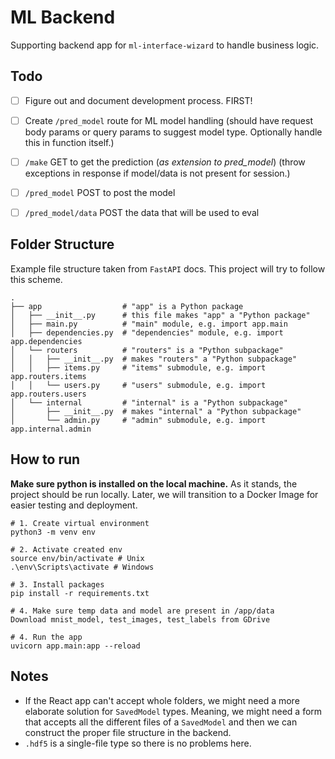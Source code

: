 # ML Backend
Supporting backend app for `ml-interface-wizard` to handle business logic.

## Todo

- [ ] Figure out and document development process. FIRST!

- [ ] Create `/pred_model` route for ML model handling (should have request body params or query params to suggest model type. Optionally handle this in function itself.)
- [ ] `/make` GET to get the prediction (*as extension to pred_model*) (throw exceptions in response if model/data is not present for session.)
- [ ] `/pred_model` POST to post the model
- [ ] `/pred_model/data` POST the data that will be used to eval

## Folder Structure
Example file structure taken from `FastAPI` docs. This project will try to follow this scheme. 

```
.
├── app                  # "app" is a Python package
│   ├── __init__.py      # this file makes "app" a "Python package"
│   ├── main.py          # "main" module, e.g. import app.main
│   ├── dependencies.py  # "dependencies" module, e.g. import app.dependencies
│   └── routers          # "routers" is a "Python subpackage"
│   │   ├── __init__.py  # makes "routers" a "Python subpackage"
│   │   ├── items.py     # "items" submodule, e.g. import app.routers.items
│   │   └── users.py     # "users" submodule, e.g. import app.routers.users
│   └── internal         # "internal" is a "Python subpackage"
│       ├── __init__.py  # makes "internal" a "Python subpackage"
│       └── admin.py     # "admin" submodule, e.g. import app.internal.admin
```

## How to run
**Make sure python is installed on the local machine.**
As it stands, the project should be run locally. Later, we will transition to a Docker Image for easier testing and deployment.

```
# 1. Create virtual environment
python3 -m venv env

# 2. Activate created env
source env/bin/activate # Unix
.\env\Scripts\activate # Windows

# 3. Install packages
pip install -r requirements.txt

# 4. Make sure temp data and model are present in /app/data
Download mnist_model, test_images, test_labels from GDrive

# 4. Run the app
uvicorn app.main:app --reload

```

## Notes

- If the React app can't accept whole folders, we might need a more elaborate solution for `SavedModel` types. Meaning, we might need a form that accepts all the different files of a `SavedModel` and then we can construct the proper file structure in the backend.
- `.hdf5` is a single-file type so there is no problems here.